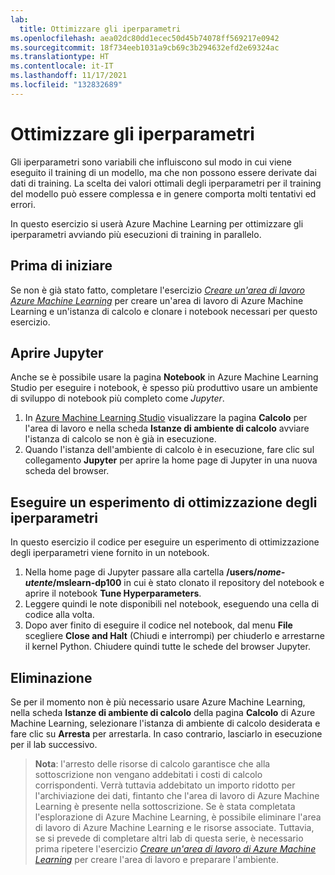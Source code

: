 ```yaml
---
lab:
  title: Ottimizzare gli iperparametri
ms.openlocfilehash: aea02dc80dd1ecec50d45b74078ff569217e0942
ms.sourcegitcommit: 18f734eeb1031a9cb69c3b294632efd2e69324ac
ms.translationtype: HT
ms.contentlocale: it-IT
ms.lasthandoff: 11/17/2021
ms.locfileid: "132832689"
---
```

# <a name="tune-hyperparameters"></a>Ottimizzare gli iperparametri

Gli iperparametri sono variabili che influiscono sul modo in cui viene eseguito il training di un modello, ma che non possono essere derivate dai dati di training. La scelta dei valori ottimali degli iperparametri per il training del modello può essere complessa e in genere comporta molti tentativi ed errori.

In questo esercizio si userà Azure Machine Learning per ottimizzare gli iperparametri avviando più esecuzioni di training in parallelo.

## <a name="before-you-start"></a>Prima di iniziare

Se non è già stato fatto, completare l'esercizio *[Creare un'area di lavoro Azure Machine Learning](01-create-a-workspace.md)* per creare un'area di lavoro di Azure Machine Learning e un'istanza di calcolo e clonare i notebook necessari per questo esercizio.

## <a name="open-jupyter"></a>Aprire Jupyter

Anche se è possibile usare la pagina **Notebook** in Azure Machine Learning Studio per eseguire i notebook, è spesso più produttivo usare un ambiente di sviluppo di notebook più completo come *Jupyter*.

1. In [Azure Machine Learning Studio](https://ml.azure.com) visualizzare la pagina **Calcolo** per l'area di lavoro e nella scheda **Istanze di ambiente di calcolo** avviare l'istanza di calcolo se non è già in esecuzione.
2. Quando l'istanza dell'ambiente di calcolo è in esecuzione, fare clic sul collegamento **Jupyter** per aprire la home page di Jupyter in una nuova scheda del browser.

## <a name="run-a-hyperparameter-tuning-experiment"></a>Eseguire un esperimento di ottimizzazione degli iperparametri

In questo esercizio il codice per eseguire un esperimento di ottimizzazione degli iperparametri viene fornito in un notebook.

1. Nella home page di Jupyter passare alla cartella **/users/*nome-utente*/mslearn-dp100** in cui è stato clonato il repository del notebook e aprire il notebook **Tune Hyperparameters**.
2. Leggere quindi le note disponibili nel notebook, eseguendo una cella di codice alla volta.
3. Dopo aver finito di eseguire il codice nel notebook, dal menu **File** scegliere **Close and Halt** (Chiudi e interrompi) per chiuderlo e arrestarne il kernel Python. Chiudere quindi tutte le schede del browser Jupyter.

## <a name="clean-up"></a>Eliminazione

Se per il momento non è più necessario usare Azure Machine Learning, nella scheda **Istanze di ambiente di calcolo** della pagina **Calcolo** di Azure Machine Learning, selezionare l'istanza di ambiente di calcolo desiderata e fare clic su **Arresta** per arrestarla. In caso contrario, lasciarlo in esecuzione per il lab successivo.

> **Nota**: l'arresto delle risorse di calcolo garantisce che alla sottoscrizione non vengano addebitati i costi di calcolo corrispondenti. Verrà tuttavia addebitato un importo ridotto per l'archiviazione dei dati, fintanto che l'area di lavoro di Azure Machine Learning è presente nella sottoscrizione. Se è stata completata l'esplorazione di Azure Machine Learning, è possibile eliminare l'area di lavoro di Azure Machine Learning e le risorse associate. Tuttavia, se si prevede di completare altri lab di questa serie, è necessario prima ripetere l'esercizio *[Creare un'area di lavoro di Azure Machine Learning](01-create-a-workspace.md)* per creare l'area di lavoro e preparare l'ambiente.